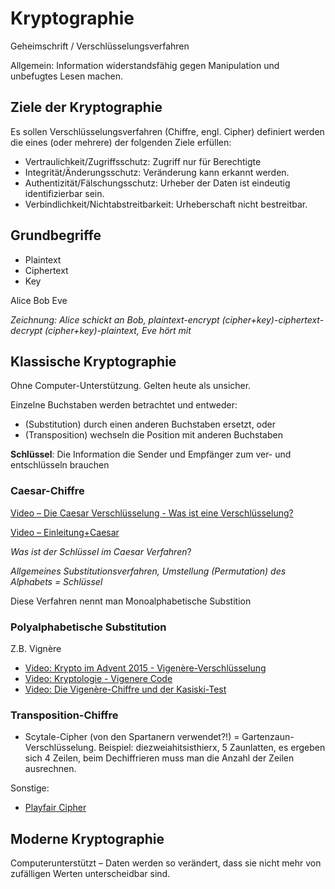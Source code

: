 # Kryptographie

Geheimschrift / Verschlüsselungsverfahren

Allgemein: Information widerstandsfähig gegen Manipulation und unbefugtes Lesen machen.



## Ziele der Kryptographie

Es sollen Verschlüsselungsverfahren (Chiffre, engl. Cipher) definiert werden die eines (oder mehrere) der folgenden Ziele erfüllen:

- Vertraulichkeit/Zugriffsschutz: Zugriff nur für Berechtigte
- Integrität/Änderungsschutz: Veränderung kann erkannt werden.
- Authentizität/Fälschungsschutz:  Urheber der Daten ist eindeutig identifizierbar sein.
- Verbindlichkeit/Nichtabstreitbarkeit: Urheberschaft nicht bestreitbar.



## Grundbegriffe

- Plaintext
- Ciphertext
- Key

Alice Bob Eve

*Zeichnung: Alice schickt an Bob, plaintext-encrypt (cipher+key)-ciphertext-decrypt (cipher+key)-plaintext, Eve hört mit*



## Klassische Kryptographie

Ohne Computer-Unterstützung. Gelten heute als unsicher.

Einzelne Buchstaben werden betrachtet und entweder:

- (Substitution) durch einen anderen Buchstaben ersetzt, oder
- (Transposition) wechseln die Position mit anderen Buchstaben

**Schlüssel**: Die Information die Sender und Empfänger zum ver- und entschlüsseln brauchen



### Caesar-Chiffre

[Video – Die Caesar Verschlüsselung - Was ist eine Verschlüsselung?](https://youtu.be/DcX77qgbBZw)

[Video – Einleitung+Caesar](https://youtu.be/-nK32SkZdgY)

*Was ist der Schlüssel im Caesar Verfahren*?

*Allgemeines Substitutionsverfahren, Umstellung (Permutation) des Alphabets = Schlüssel*

Diese Verfahren nennt man Monoalphabetische Substition



### Polyalphabetische Substitution

Z.B. Vignère

- [Video: Krypto im Advent 2015 - Vigenère-Verschlüsselung](https://youtu.be/4y4nCG8631g)
- [Video: Kryptologie - Vigenere Code](https://youtu.be/Bc7I9tD4PuA)
- [Video: Die Vigenère-Chiffre und der Kasiski-Test](https://youtu.be/Y6qimy9o3f4)



### Transposition-Chiffre

- Scytale-Cipher (von den Spartanern verwendet?!) = Gartenzaun-Verschlüsselung. Beispiel: diezweiahitsisthierx, 5 Zaunlatten, es ergeben sich 4 Zeilen, beim Dechiffrieren muss man die Anzahl der Zeilen ausrechnen.

Sonstige:

- [Playfair Cipher](https://youtu.be/-KjFbTK1IIw)



## Moderne Kryptographie

Computerunterstützt – Daten werden so verändert, dass sie nicht mehr von zufälligen Werten unterscheidbar sind.


